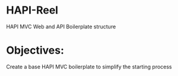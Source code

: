 HAPI-Reel
=========

HAPI MVC Web and API Boilerplate structure

Objectives:
========
Create a base HAPI MVC boilerplate to simplify the starting process
